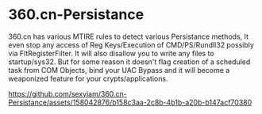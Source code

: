 # 360.cn-Persistance
360.cn has various MTIRE rules to detect various Persistance methods, It even stop any access of Reg Keys/Execution of CMD/PS/Rundll32 possibly via FltRegisterFilter.
It will also disallow you to write any files to startup/sys32.
But for some reason it doesn't flag creation of a scheduled task from COM Objects, bind your UAC Bypass and it will become a weaponized feature for your crypts/applications.



https://github.com/sexyiam/360.cn-Persistance/assets/158042876/b158c3aa-2c8b-4b1b-a20b-b147acf70380

